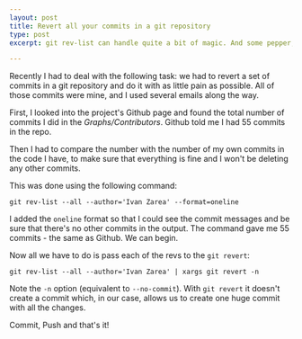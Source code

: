 ```yaml
---
layout: post
title: Revert all your commits in a git repository
type: post
excerpt: git rev-list can handle quite a bit of magic. And some pepper, too.

---
```


Recently I had to deal with the following task: we had to revert a set of commits in a git repository and
do it with as little pain as possible. All of those commits were mine, and I used several emails along the way.

First, I looked into the project's Github page and found the total number of commits I did in the *Graphs/Contributors*. Github told me I had 55 commits in the repo.

Then I had to compare the number with the number of my own commits in the code I have, to make sure that everything is fine and I won't be deleting any other commits.

This was done using the following command:

    git rev-list --all --author='Ivan Zarea' --format=oneline

I added the `oneline` format so that I could see the commit messages and be sure that there's no other commits in the output.
The command gave me 55 commits - the same as Github. We can begin.

Now all we have to do is pass each of the revs to the `git revert`:

    git rev-list --all --author='Ivan Zarea' | xargs git revert -n

Note the `-n` option (equivalent to `--no-commit`). With `git revert` it doesn't create a commit which, in our case, allows us to create one huge commit with all the changes.

Commit, Push and that's it!













